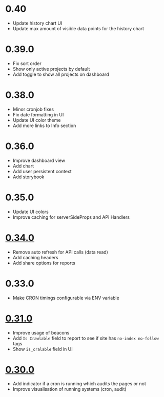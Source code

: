 # 0.40

- Update history chart UI
- Update max amount of visible data points for the history chart

# 0.39.0

- Fix sort order
- Show only active projects by default
- Add toggle to show all projects on dashboard

# 0.38.0

- Minor cronjob fixes
- Fix date formatting in UI
- Update UI color theme
- Add more links to Info section


# 0.36.0

- Improve dashboard view
- Add chart
- Add user persistent context
- Add storybook

# 0.35.0

- Update UI colors
- Improve caching for serverSideProps and API Handlers

# [0.34.0](https://github.com/faebeee/lighthouse-inspector/pull/24)

- Remove auto refresh for API calls (data read)
- Add caching headers
- Add share options for reports 

# 0.33.0

- Make CRON timings configurable via ENV variable

# [0.31.0](https://github.com/faebeee/lighthouse-inspector/pull/20)

- Improve usage of beacons
- Add `Is Crawlable` field to report to see if site has `no-index no-follow` tags
- Show `is_cralable` field in UI

# [0.30.0](https://github.com/faebeee/lighthouse-inspector/pull/20)

- Add indicator if a cron is running which audits the pages or not
- Improve visualisation of running systems (cron, audit)
